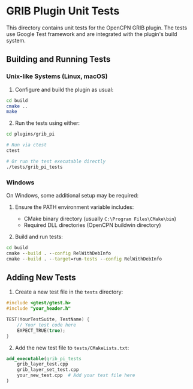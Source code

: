 # GRIB Plugin Unit Tests

This directory contains unit tests for the OpenCPN GRIB plugin. The tests use Google Test framework and are integrated with the plugin's build system.

## Building and Running Tests

### Unix-like Systems (Linux, macOS)

1. Configure and build the plugin as usual:

```bash
cd build
cmake ..
make
```

2. Run the tests using either:

```bash
cd plugins/grib_pi

# Run via ctest
ctest

# Or run the test executable directly
./tests/grib_pi_tests
```

### Windows

On Windows, some additional setup may be required:

1. Ensure the PATH environment variable includes:
   - CMake binary directory (usually `C:\Program Files\CMake\bin`)
   - Required DLL directories (OpenCPN buildwin directory)

2. Build and run tests:

```cmd
cd build
cmake --build . --config RelWithDebInfo
cmake --build . --target=run-tests --config RelWithDebInfo
```

## Adding New Tests

1. Create a new test file in the `tests` directory:

```cpp
#include <gtest/gtest.h>
#include "your_header.h"

TEST(YourTestSuite, TestName) {
    // Your test code here
    EXPECT_TRUE(true);
}
```

2. Add the new test file to `tests/CMakeLists.txt`:

```cmake
add_executable(grib_pi_tests
    grib_layer_test.cpp
    grib_layer_set_test.cpp
    your_new_test.cpp  # Add your test file here
)
```
